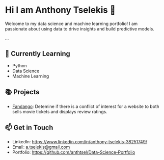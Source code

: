 # Hi I am Anthony Tselekis 👋

Welcome to my data science and machine learning portfolio! I am passionate about using data to drive insights and build predictive models.

...

## 🌱 Currently Learning

- Python
- Data Science
- Machine Learning

## 📚 Projects

- [Fandango](link/to/project1): Detemine if there is a conflict of interest for a website to both sells movie tickets and displays review ratings.

## 📫 Get in Touch

- LinkedIn: https://www.linkedin.com/in/anthony-tselekis-38251749/
- Email: a.tselekis@gmail.com
- Portfolio: https://github.com/anthtsel/Data-Science-Portfolio
